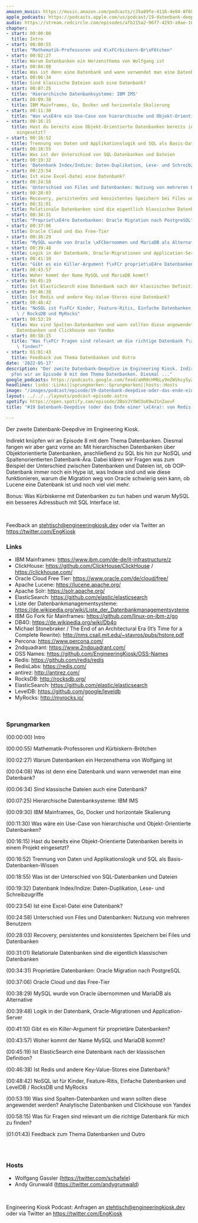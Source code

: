 ```yaml
---
amazon_music: https://music.amazon.com/podcasts/c35a09fe-4116-4e04-8f68-77d61b112e46/episodes/466664d9-49f8-411b-affa-8bde6999c0c8/engineering-kiosk-19-datenbank-deepdive-oder-das-ende-einer-%C3%A4ra-von-redis-bis-clickhouse
apple_podcasts: https://podcasts.apple.com/us/podcast/19-datenbank-deepdive-oder-das-ende-einer-%C3%A4ra-von-redis/id1603082924?i=1000561721993
audio: https://stream.redcircle.com/episodes/afb215a2-96f7-4293-a9ae-10bebd6c483a/stream.mp3
chapter:
- start: 00:00:00
  title: Intro
- start: 00:00:55
  title: "Mathematik-Professoren und K\xFCrbiskern-Br\xF6tchen"
- start: 00:02:27
  title: Warum Datenbanken ein Herzensthema von Wolfgang ist
- start: 00:04:08
  title: Was ist denn eine Datenbank und wann verwendet man eine Datenbank?
- start: 00:06:34
  title: Sind klassische Dateien auch eine Datenbank?
- start: 00:07:25
  title: 'Hierarchische Datenbanksysteme: IBM IMS'
- start: 00:09:30
  title: IBM Mainframes, Go, Docker und horizontale Skalierung
- start: 00:11:30
  title: "Was w\xE4re ein Use-Case von hierarchische und Objekt-Orientierte Datenbanken?"
- start: 00:16:15
  title: Hast du bereits eine Objekt-Orientierte Datenbanken bereits in einem Projekt
    eingesetzt?
- start: 00:16:52
  title: Trennung von Daten und Applikationslogik und SQL als Basis-Datenbanken-Wissen
- start: 00:18:55
  title: Was ist der Unterschied von SQL-Datenbanken und Dateien
- start: 00:19:32
  title: 'Datenbank Index/Indize: Daten-Duplikation, Lese- und Schreibzugriffe'
- start: 00:23:54
  title: Ist eine Excel-Datei eine Datenbank?
- start: 00:24:58
  title: 'Unterschied von Files und Datenbanken: Nutzung von mehreren Benutzern'
- start: 00:28:03
  title: Recovery, persistentes und konsistentes Speichern bei Files und Datenbanken
- start: 00:31:01
  title: Relationale Datenbanken sind die eigentlich klassischen Datenbanken
- start: 00:34:31
  title: "Propriet\xE4re Datenbanken: Oracle Migration nach PostgreSQL"
- start: 00:37:06
  title: Oracle Cloud und das Free-Tier
- start: 00:38:29
  title: "MySQL wurde von Oracle \xFCbernommen und MariaDB als Alternative"
- start: 00:39:48
  title: Logik in der Datenbank, Oracle-Migrationen und Application-Server
- start: 00:41:10
  title: "Gibt es ein Killer-Argument f\xFCr propriet\xE4re Datenbanken?"
- start: 00:43:57
  title: Woher kommt der Name MySQL und MariaDB kommt?
- start: 00:45:19
  title: Ist ElasticSearch eine Datenbank nach der klassischen Definition?
- start: 00:46:38
  title: Ist Redis und andere Key-Value-Stores eine Datenbank?
- start: 00:48:42
  title: "NoSQL ist f\xFCr Kinder, Feature-Ritis, Einfache Datenbanken und LevelDB\
    \ / RocksDB und MyRocks"
- start: 00:53:19
  title: Was sind Spalten-Datenbanken und wann sollten diese angewendet werden? Analytische
    Datenbanken und Clickhouse von Yandex
- start: 00:58:15
  title: "Was f\xFCr Fragen sind relevant um die richtige Datenbank f\xFCr mich zu\
    \ finden?"
- start: 01:01:43
  title: Feedback zum Thema Datenbanken und Outro
date: '2022-05-17'
description: "Der zweite Datenbank-Deepdive im Engineering Kiosk. Indirekt kn\xFC\
  pfen wir an Episode 8 mit dem Thema Datenbanken. Diesmal ..."
google_podcasts: https://podcasts.google.com/feed/aHR0cHM6Ly9mZWVkcy5yZWRjaXJjbGUuY29tLzBlY2ZkZmQ3LWZkYTEtNGMzZC05NTE1LTQ3NjcyN2Y5ZGY1ZQ/episode/OGIzZWIwNTYtMjVlMy00MWUzLTk0ZjMtZWZhNDAwOTdiNmZi?sa=X&ved=0CAUQkfYCahcKEwi4xMSxj4L4AhUAAAAAHQAAAAAQNQ
headlines: links::Links||sprungmarken::Sprungmarken||hosts::Hosts
image: "/images/podcast/episode/19-datenbank-deepdive-oder-das-ende-einer-\xE4ra-von-redis-bis-clickhouse.jpg"
layout: ../../../layouts/podcast-episode.astro
spotify: https://open.spotify.com/episode/2BoVJYXWCOoK9w31nZaevF
title: "#19 Datenbank-Deepdive (oder das Ende einer \xC4ra): von Redis bis ClickHouse"

---
```

<p>Der zweite Datenbank-Deepdive im Engineering Kiosk.</p><p>Indirekt knüpfen wir an Episode 8 mit dem Thema Datenbanken. Diesmal fangen wir aber ganz vorne an: Mit hierarchischen Datenbanken über Objektorientierte Datenbanken, anschließend zu SQL bis hin zur NoSQL und Spaltenorientierten Datenbank-Ära. Dabei klären wir Fragen was zum Beispiel der Unterschied zwischen Datenbanken und Dateien ist, ob OOP-Datenbank immer noch ein Hype ist, was Indexe sind und wie diese funktionieren, warum die Migration weg von Oracle schwierig sein kann, ob Lucene eine Datenbank ist und noch viel viel mehr.</p><p>Bonus: Was Kürbiskerne mit Datenbanken zu tun haben und warum MySQL ein besseres Adressbuch mit SQL Interface ist.</p><p><br></p><p>Feedback an <a href="mailto:stehtisch@engineeringkiosk.dev" rel="nofollow">stehtisch@engineeringkiosk.dev</a> oder via Twitter an <a href="https://twitter.com/EngKiosk" rel="nofollow">https://twitter.com/EngKiosk</a></p><h3 id="links">Links</h3><ul><li>IBM Mainframes: <a href="https://www.ibm.com/de-de/it-infrastructure/z" rel="nofollow">https://www.ibm.com/de-de/it-infrastructure/z</a></li><li>ClickHouse: <a href="https://github.com/ClickHouse/ClickHouse" rel="nofollow">https://github.com/ClickHouse/ClickHouse</a> / <a href="https://clickhouse.com/" rel="nofollow">https://clickhouse.com/</a></li><li>Oracle Cloud Free Tier: <a href="https://www.oracle.com/de/cloud/free/" rel="nofollow">https://www.oracle.com/de/cloud/free/</a></li><li>Apache Lucene: <a href="https://lucene.apache.org/" rel="nofollow">https://lucene.apache.org/</a></li><li>Apache Solr: <a href="https://solr.apache.org/" rel="nofollow">https://solr.apache.org/</a></li><li>ElasticSearch: <a href="https://github.com/elastic/elasticsearch" rel="nofollow">https://github.com/elastic/elasticsearch</a></li><li>Liste der Datenbankmanagementsysteme: <a href="https://de.wikipedia.org/wiki/Liste_der_Datenbankmanagementsysteme" rel="nofollow">https://de.wikipedia.org/wiki/Liste_der_Datenbankmanagementsysteme</a></li><li>IBM Go Fork für Mainframes: <a href="https://github.com/linux-on-ibm-z/go" rel="nofollow">https://github.com/linux-on-ibm-z/go</a></li><li>DB4O: <a href="https://de.wikipedia.org/wiki/Db4o" rel="nofollow">https://de.wikipedia.org/wiki/Db4o</a></li><li>Michael Stonebraker / The End of an Architectural Era (It’s Time for a Complete Rewrite): <a href="http://nms.csail.mit.edu/~stavros/pubs/hstore.pdf" rel="nofollow">http://nms.csail.mit.edu/~stavros/pubs/hstore.pdf</a></li><li>Percona: <a href="https://www.percona.com/" rel="nofollow">https://www.percona.com/</a></li><li>2ndquadrant: <a href="https://www.2ndquadrant.com/" rel="nofollow">https://www.2ndquadrant.com/</a></li><li>OSS Names: <a href="https://github.com/EngineeringKiosk/OSS-Names" rel="nofollow">https://github.com/EngineeringKiosk/OSS-Names</a></li><li>Redis: <a href="https://github.com/redis/redis" rel="nofollow">https://github.com/redis/redis</a></li><li>RedisLabs: <a href="https://redis.com/" rel="nofollow">https://redis.com/</a></li><li>antirez: <a href="http://antirez.com/" rel="nofollow">http://antirez.com/</a></li><li>RocksDB: <a href="http://rocksdb.org/" rel="nofollow">http://rocksdb.org/</a></li><li>ElasticSearch: <a href="https://github.com/elastic/elasticsearch" rel="nofollow">https://github.com/elastic/elasticsearch</a></li><li>LevelDB: <a href="https://github.com/google/leveldb" rel="nofollow">https://github.com/google/leveldb</a></li><li>MyRocks: <a href="http://myrocks.io/" rel="nofollow">http://myrocks.io/</a></li></ul><p><br></p><h3 id="sprungmarken">Sprungmarken</h3><p>(00:00:00) Intro</p><p>(00:00:55) Mathematik-Professoren und Kürbiskern-Brötchen</p><p>(00:02:27) Warum Datenbanken ein Herzensthema von Wolfgang ist</p><p>(00:04:08) Was ist denn eine Datenbank und wann verwendet man eine Datenbank?</p><p>(00:06:34) Sind klassische Dateien auch eine Datenbank?</p><p>(00:07:25) Hierarchische Datenbanksysteme: IBM IMS</p><p>(00:09:30) IBM Mainframes, Go, Docker und horizontale Skalierung</p><p>(00:11:30) Was wäre ein Use-Case von hierarchische und Objekt-Orientierte Datenbanken?</p><p>(00:16:15) Hast du bereits eine Objekt-Orientierte Datenbanken bereits in einem Projekt eingesetzt?</p><p>(00:16:52) Trennung von Daten und Applikationslogik und SQL als Basis-Datenbanken-Wissen</p><p>(00:18:55) Was ist der Unterschied von SQL-Datenbanken und Dateien</p><p>(00:19:32) Datenbank Index/Indize: Daten-Duplikation, Lese- und Schreibzugriffe</p><p>(00:23:54) Ist eine Excel-Datei eine Datenbank?</p><p>(00:24:58) Unterschied von Files und Datenbanken: Nutzung von mehreren Benutzern</p><p>(00:28:03) Recovery, persistentes und konsistentes Speichern bei Files und Datenbanken</p><p>(00:31:01) Relationale Datenbanken sind die eigentlich klassischen Datenbanken</p><p>(00:34:31) Proprietäre Datenbanken: Oracle Migration nach PostgreSQL</p><p>(00:37:06) Oracle Cloud und das Free-Tier</p><p>(00:38:29) MySQL wurde von Oracle übernommen und MariaDB als Alternative</p><p>(00:39:48) Logik in der Datenbank, Oracle-Migrationen und Application-Server</p><p>(00:41:10) Gibt es ein Killer-Argument für proprietäre Datenbanken?</p><p>(00:43:57) Woher kommt der Name MySQL und MariaDB kommt?</p><p>(00:45:19) Ist ElasticSearch eine Datenbank nach der klassischen Definition?</p><p>(00:46:38) Ist Redis und andere Key-Value-Stores eine Datenbank?</p><p>(00:48:42) NoSQL ist für Kinder, Feature-Ritis, Einfache Datenbanken und LevelDB / RocksDB und MyRocks</p><p>(00:53:19) Was sind Spalten-Datenbanken und wann sollten diese angewendet werden? Analytische Datenbanken und Clickhouse von Yandex</p><p>(00:58:15) Was für Fragen sind relevant um die richtige Datenbank für mich zu finden?</p><p>(01:01:43) Feedback zum Thema Datenbanken und Outro</p><h3><br></h3><h3 id="hosts">Hosts</h3><ul><li>Wolfgang Gassler (<a href="https://twitter.com/schafele" rel="nofollow">https://twitter.com/schafele</a>)</li><li>Andy Grunwald (<a href="https://twitter.com/andygrunwald" rel="nofollow">https://twitter.com/andygrunwald</a>)</li></ul><p><br></p><p>Engineering Kiosk Podcast: Anfragen an <a href="mailto:stehtisch@engineeringkiosk.dev" rel="nofollow">stehtisch@engineeringkiosk.dev</a> oder via Twitter an <a href="https://twitter.com/EngKiosk" rel="nofollow">https://twitter.com/EngKiosk</a></p>